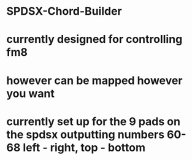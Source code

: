 # SPDSX-Chord-Builder
# currently designed for controlling fm8 
# however can be mapped however you want
# currently set up for the 9 pads on the spdsx outputting numbers 60-68 left - right, top - bottom 
